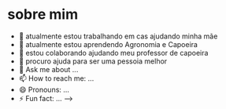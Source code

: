# sobre mim

- 🔭 atualmente estou trabalhando em cas ajudando minha mãe
- 🌱 atualmente estou aprendendo Agronomia e Capoeira
- 👯 estou colaborando ajudando meu professor de capoeira
- 🤔 procuro ajuda para ser uma pessoia melhor
- 💬 Ask me about ...
- 📫 How to reach me: ...
- 😄 Pronouns: ...
- ⚡ Fun fact: ...
-->
